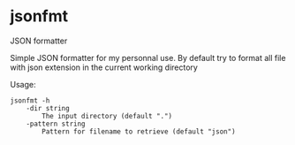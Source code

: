 # jsonfmt
JSON formatter

Simple JSON formatter for my personnal use. By default try to format all file with json extension in the current working directory

Usage:
```
jsonfmt -h
    -dir string
        The input directory (default ".")
    -pattern string
        Pattern for filename to retrieve (default "json")
```
